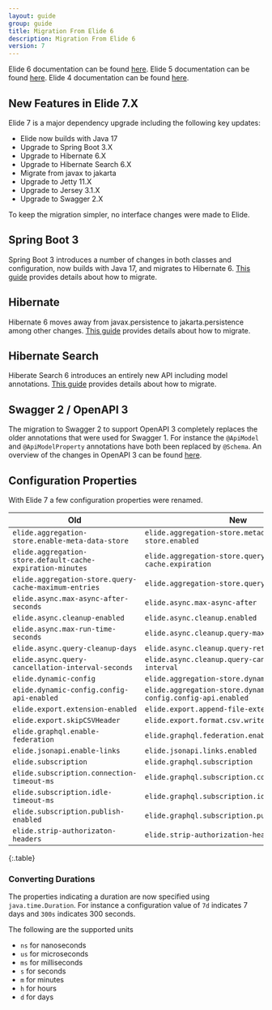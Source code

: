```yaml
---
layout: guide
group: guide
title: Migration From Elide 6
description: Migration From Elide 6
version: 7
---
```


Elide 6 documentation can be found [here]({{site.baseurl}}/pages/guide/v6/01-start.html).
Elide 5 documentation can be found [here]({{site.baseurl}}/pages/guide/v5/01-start.html).
Elide 4 documentation can be found [here]({{site.baseurl}}/pages/guide/v4/01-start.html).

## New Features in Elide 7.X

Elide 7 is a major dependency upgrade including the following key updates:
- Elide now builds with Java 17
- Upgrade to Spring Boot 3.X
- Upgrade to Hibernate 6.X
- Upgrade to Hibernate Search 6.X
- Migrate from javax to jakarta
- Upgrade to Jetty 11.X
- Upgrade to Jersey 3.1.X
- Upgrade to Swagger 2.X

To keep the migration simpler, no interface changes were made to Elide.  

## Spring Boot 3

Spring Boot 3 introduces a number of changes in both classes and configuration, now builds with Java 17, and migrates to Hibernate 6.  [This guide](https://github.com/spring-projects/spring-boot/wiki/Spring-Boot-3.0-Migration-Guide) provides details about how to migrate.  

## Hibernate 

Hibernate 6 moves away from javax.persistence to jakarta.persistence among other changes.  [This guide](https://github.com/hibernate/hibernate-orm/blob/6.0/migration-guide.adoc) provides details about how to migrate.

## Hibernate Search

Hiberate Search 6 introduces an entirely new API including model annotations.  [This guide](https://docs.jboss.org/hibernate/search/6.0/migration/html_single/) provides details about how to migrate.

## Swagger 2 / OpenAPI 3

The migration to Swagger 2 to support OpenAPI 3 completely replaces the older annotations that were used for Swagger 1. For instance the `@ApiModel` and `@ApiModelProperty` annotations have both been replaced by `@Schema`. An overview of the changes in OpenAPI 3 can be found [here](https://swagger.io/blog/news/whats-new-in-openapi-3-0/).

## Configuration Properties

With Elide 7 a few configuration properties were renamed.

| Old                                                        | New                                                                  |
|------------------------------------------------------------|----------------------------------------------------------------------|
|`elide.aggregation-store.enable-meta-data-store`            |`elide.aggregation-store.metadata-store.enabled`                      |
|`elide.aggregation-store.default-cache-expiration-minutes`  |`elide.aggregation-store.query-cache.expiration`                      |
|`elide.aggregation-store.query-cache-maximum-entries`       |`elide.aggregation-store.query-cache.max-size`                        |
|`elide.async.max-async-after-seconds`                       |`elide.async.max-async-after`                                         |
|`elide.async.cleanup-enabled`                               |`elide.async.cleanup.enabled`                                         |
|`elide.async.max-run-time-seconds`                          |`elide.async.cleanup.query-max-run-time`                              |
|`elide.async.query-cleanup-days`                            |`elide.async.cleanup.query-retention-duration`                        |
|`elide.async.query-cancellation-interval-seconds`           |`elide.async.cleanup.query-cancellation-check-interval`               |
|`elide.dynamic-config`                                      |`elide.aggregation-store.dynamic-config`                              |
|`elide.dynamic-config.config-api-enabled`                   |`elide.aggregation-store.dynamic-config.config-api.enabled`           |
|`elide.export.extension-enabled`                            |`elide.export.append-file-extension`                                  |
|`elide.export.skipCSVHeader`                                |`elide.export.format.csv.write-header`                                |
|`elide.graphql.enable-federation`                           |`elide.graphql.federation.enabled`                                    |
|`elide.jsonapi.enable-links`                                |`elide.jsonapi.links.enabled`                                         |
|`elide.subscription`                                        |`elide.graphql.subscription`                                          |
|`elide.subscription.connection-timeout-ms`                  |`elide.graphql.subscription.connection-timeout`                       |
|`elide.subscription.idle-timeout-ms`                        |`elide.graphql.subscription.idle-timeout`                             |
|`elide.subscription.publish-enabled`                        |`elide.graphql.subscription.publishing.enabled`                       |
|`elide.strip-authorizaton-headers`                          |`elide.strip-authorization-headers`                                   |
{:.table}

### Converting Durations

The properties indicating a duration are now specified using `java.time.Duration`. For instance a configuration value of `7d` indicates 7 days and `300s` indicates 300 seconds.

The following are the supported units
- `ns` for nanoseconds
- `us` for microseconds
- `ms` for milliseconds
- `s` for seconds
- `m` for minutes
- `h` for hours
- `d` for days

